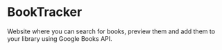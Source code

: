# BookTracker
Website where you can search for books, preview them and add them to your library using Google Books API.
